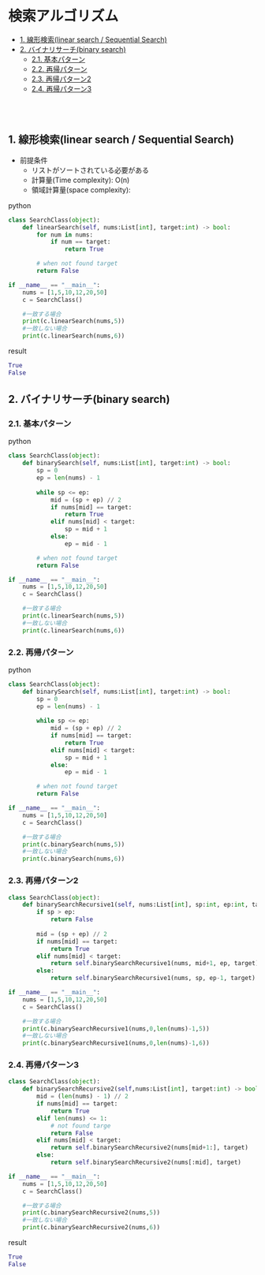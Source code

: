 # 検索アルゴリズム

- [1. 線形検索(linear search / Sequential Search)](#1-線形検索linear-search--sequential-search)
- [2. バイナリサーチ(binary search)](#2-バイナリサーチbinary-search)
  - [2.1. 基本パターン](#21-基本パターン)
  - [2.2. 再帰パターン](#22-再帰パターン)
  - [2.3. 再帰パターン2](#23-再帰パターン2)
  - [2.4. 再帰パターン3](#24-再帰パターン3)

<br>
<br>

## 1. 線形検索(linear search / Sequential Search)
- 前提条件
  - リストがソートされている必要がある
  - 計算量(Time complexity): O(n)
  - 領域計算量(space complexity): 


python
```python
class SearchClass(object):
    def linearSearch(self, nums:List[int], target:int) -> bool:
        for num in nums:
            if num == target:
                return True

        # when not found target
        return False

if __name__ == "__main__":
    nums = [1,5,10,12,20,50]
    c = SearchClass()

    #一致する場合
    print(c.linearSearch(nums,5))
    #一致しない場合
    print(c.linearSearch(nums,6))
```

result
```python
True
False
```

## 2. バイナリサーチ(binary search)
### 2.1. 基本パターン
python
```python
class SearchClass(object):
    def binarySearch(self, nums:List[int], target:int) -> bool:
        sp = 0
        ep = len(nums) - 1
        
        while sp <= ep:
            mid = (sp + ep) // 2
            if nums[mid] == target:
                return True
            elif nums[mid] < target:
                sp = mid + 1
            else:
                ep = mid - 1

        # when not found target
        return False

if __name__ == "__main__":
    nums = [1,5,10,12,20,50]
    c = SearchClass()

    #一致する場合
    print(c.linearSearch(nums,5))
    #一致しない場合
    print(c.linearSearch(nums,6))
```

### 2.2. 再帰パターン
python
```python
class SearchClass(object):
    def binarySearch(self, nums:List[int], target:int) -> bool:
        sp = 0
        ep = len(nums) - 1
        
        while sp <= ep:
            mid = (sp + ep) // 2
            if nums[mid] == target:
                return True
            elif nums[mid] < target:
                sp = mid + 1
            else:
                ep = mid - 1

        # when not found target
        return False

if __name__ == "__main__":
    nums = [1,5,10,12,20,50]
    c = SearchClass()

    #一致する場合
    print(c.binarySearch(nums,5))
    #一致しない場合
    print(c.binarySearch(nums,6))
```

### 2.3. 再帰パターン2
```python
class SearchClass(object):
    def binarySearchRecursive1(self, nums:List[int], sp:int, ep:int, target:int) -> bool:
        if sp > ep:
            return False
        
        mid = (sp + ep) // 2
        if nums[mid] == target:
            return True
        elif nums[mid] < target:
            return self.binarySearchRecursive1(nums, mid+1, ep, target)
        else:
            return self.binarySearchRecursive1(nums, sp, ep-1, target)

if __name__ == "__main__":
    nums = [1,5,10,12,20,50]
    c = SearchClass()

    #一致する場合
    print(c.binarySearchRecursive1(nums,0,len(nums)-1,5))
    #一致しない場合
    print(c.binarySearchRecursive1(nums,0,len(nums)-1,6))
```

### 2.4. 再帰パターン3
```python
class SearchClass(object):
    def binarySearchRecursive2(self,nums:List[int], target:int) -> bool:
        mid = (len(nums) - 1) // 2
        if nums[mid] == target:
            return True
        elif len(nums) <= 1:
            # not found targe
            return False
        elif nums[mid] < target:
            return self.binarySearchRecursive2(nums[mid+1:], target)
        else:
            return self.binarySearchRecursive2(nums[:mid], target)

if __name__ == "__main__":
    nums = [1,5,10,12,20,50]
    c = SearchClass()

    #一致する場合
    print(c.binarySearchRecursive2(nums,5))
    #一致しない場合
    print(c.binarySearchRecursive2(nums,6))
```



result
```python
True
False
```
